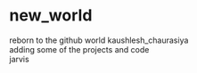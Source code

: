 # new_world
reborn to the github world
kaushlesh_chaurasiya
<br>
adding some of the projects and code 
<br>
jarvis

